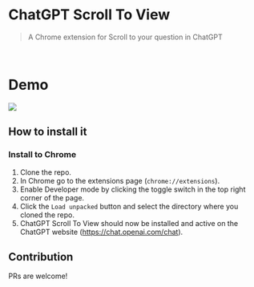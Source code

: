 # ChatGPT Scroll To View
> A Chrome extension for Scroll to your question in ChatGPT
<br/>

# Demo
![](https://raw.githubusercontent.com/ZahidHasan24/chatgpt-scroll-chrome-extension/main/gif.gif)

## How to install it

### Install to Chrome

1. Clone the repo.
3. In Chrome go to the extensions page (`chrome://extensions`).
4. Enable Developer mode by clicking the toggle switch in the top right corner of the page.
5. Click the `Load unpacked` button and select the directory where you cloned the repo.
6. ChatGPT Scroll To View should now be installed and active on the ChatGPT website (https://chat.openai.com/chat).

## Contribution
PRs are welcome!
